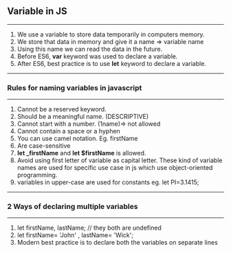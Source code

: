 ## Variable in JS

---

1. We use a variable to store data temporarily in computers memory.
2. We store that data in memory and give it a name => variable name
3. Using this name we can read the data in the future.
4. Before ES6, **var** keyword was used to declare a variable.
5. After ES6, best practice is to use **let** keyword to declare a variable.

---

### Rules for naming variables in javascript

---

1. Cannot be a reserved keyword.
2. Should be a meaningful name. (DESCRIPTIVE)
3. Cannot start with a number. (1name)=> not allowed
4. Cannot contain a space or a hyphen
5. You can use camel notation. Eg. firstName
6. Are case-sensitive
7. **let \_firstName** and **let $firstName** is allowed.
8. Avoid using first letter of variable as capital letter. These kind of variable names are used for specific use case in js which use object-oriented programming.
9. variables in upper-case are used for constants eg. let PI=3.1415;

---

### 2 Ways of declaring multiple variables

---

1. let firstName, lastName; // they both are undefined
2. let firstName= 'John' , lastName= 'Wick';
3. Modern best practice is to declare both the variables on separate lines
